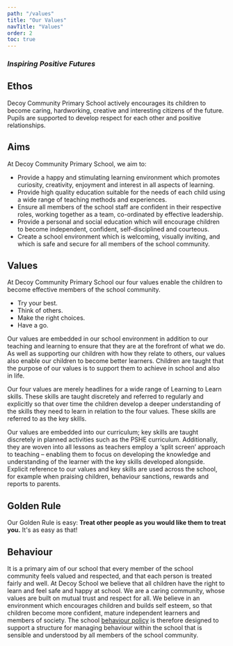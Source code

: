 ```yaml
---
path: "/values"
title: "Our Values"
navTitle: "Values"
order: 2
toc: true
---
```

### *Inspiring Positive Futures*

## Ethos

Decoy Community Primary School actively encourages its children to become caring, hardworking, creative and interesting citizens of the future. Pupils are supported to develop respect for each other and positive relationships.

## Aims

At Decoy Community Primary School, we aim to:
- Provide a happy and stimulating learning environment which promotes curiosity, creativity, enjoyment and interest in all aspects of learning.
- Provide high quality education suitable for the needs of each child using a wide range of teaching methods and experiences.
- Ensure all members of the school staff are confident in their respective roles, working together as a team, co-ordinated by effective leadership.
- Provide a personal and social education which will encourage children to become independent, confident, self-disciplined and courteous.
- Create a school environment which is welcoming, visually inviting, and which is safe and secure for all members of the school community.

## Values

At Decoy Community Primary School our four values enable the children to become effective members of the school community.

- Try your best.
- Think of others.
- Make the right choices.
- Have a go.

Our values are embedded in our school environment in addition to our teaching and learning to ensure that they are at the forefront of what we do. As well as supporting our children with how they relate to others, our values also enable our children to become better learners. Children are taught that the purpose of our values is to support them to achieve in school and also in life.

Our four values are merely headlines for a wide range of Learning to Learn skills. These skills are taught discretely and referred to regularly and explicitly so that over time the children develop a deeper understanding of the skills they need to learn in relation to the four values. These skills are referred to as the key skills.

Our values are embedded into our curriculum; key skills are taught discretely in planned activities such as the PSHE curriculum. Additionally, they are woven into all lessons as teachers employ a ‘split screen’ approach to teaching – enabling them to focus on developing the knowledge and understanding of the learner with the key skills developed alongside. Explicit reference to our values and key skills are used across the school, for example when praising children, behaviour sanctions, rewards and reports to parents.

## Golden Rule

Our Golden Rule is easy: **Treat other people as you would like them to treat you.**
It's as easy as that!

## Behaviour

It is  a primary aim of our school that every member of the school community feels  valued and respected, and that each person is treated fairly and well. At Decoy  School we believe that all children have the right to learn and feel safe and  happy at school. We are a caring community, whose values are built on mutual  trust and respect for all. We believe in an environment which encourages  children and builds self esteem, so that children become more confident, mature  independent learners and members of society. The school [behaviour policy][1] is  therefore designed to support a structure for managing behaviour within the  school that is sensible and understood by all members of the school community.

[1]: https://drive.google.com/open?id=0B76W__U5CTntNi1EV2FFZEpKdHM